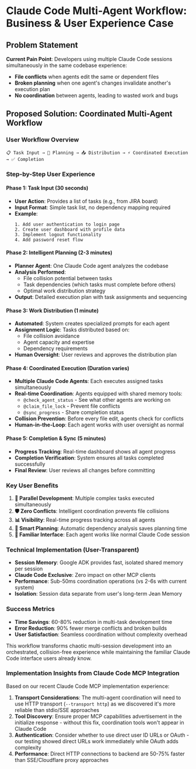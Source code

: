 # Claude Code Multi-Agent Workflow: Business & User Experience Case

## Problem Statement

**Current Pain Point**: Developers using multiple Claude Code sessions simultaneously in the same codebase experience:
- **File conflicts** when agents edit the same or dependent files
- **Broken planning** when one agent's changes invalidate another's execution plan  
- **No coordination** between agents, leading to wasted work and bugs

## Proposed Solution: Coordinated Multi-Agent Workflow

### User Workflow Overview

```
📋 Task Input → 🧠 Planning → 📤 Distribution → ⚡ Coordinated Execution → ✅ Completion
```

### Step-by-Step User Experience

#### **Phase 1: Task Input** (30 seconds)
- **User Action**: Provides a list of tasks (e.g., from JIRA board)
- **Input Format**: Simple task list, no dependency mapping required
- **Example**: 
  ```
  1. Add user authentication to login page
  2. Create user dashboard with profile data
  3. Implement logout functionality
  4. Add password reset flow
  ```

#### **Phase 2: Intelligent Planning** (2-3 minutes)
- **Planner Agent**: One Claude Code agent analyzes the codebase
- **Analysis Performed**:
  - File collision potential between tasks
  - Task dependencies (which tasks must complete before others)
  - Optimal work distribution strategy
- **Output**: Detailed execution plan with task assignments and sequencing

#### **Phase 3: Work Distribution** (1 minute)
- **Automated**: System creates specialized prompts for each agent
- **Assignment Logic**: Tasks distributed based on:
  - File collision avoidance
  - Agent capacity and expertise
  - Dependency requirements
- **Human Oversight**: User reviews and approves the distribution plan

#### **Phase 4: Coordinated Execution** (Duration varies)
- **Multiple Claude Code Agents**: Each executes assigned tasks simultaneously
- **Real-time Coordination**: Agents equipped with shared memory tools:
  - `@check_agent_status` - See what other agents are working on
  - `@claim_file_lock` - Prevent file conflicts  
  - `@sync_progress` - Share completion status
- **Collision Prevention**: Before every file edit, agents check for conflicts
- **Human-in-the-Loop**: Each agent works with user oversight as normal

#### **Phase 5: Completion & Sync** (5 minutes)
- **Progress Tracking**: Real-time dashboard shows all agent progress
- **Completion Verification**: System ensures all tasks completed successfully
- **Final Review**: User reviews all changes before committing

### Key User Benefits

1. **🚀 Parallel Development**: Multiple complex tasks executed simultaneously
2. **🛡️ Zero Conflicts**: Intelligent coordination prevents file collisions  
3. **📊 Visibility**: Real-time progress tracking across all agents
4. **🧠 Smart Planning**: Automatic dependency analysis saves planning time
5. **👥 Familiar Interface**: Each agent works like normal Claude Code session

### Technical Implementation (User-Transparent)

- **Session Memory**: Google ADK provides fast, isolated shared memory per session
- **Claude Code Exclusive**: Zero impact on other MCP clients
- **Performance**: Sub-50ms coordination operations (vs 2-6s with current system)
- **Isolation**: Session data separate from user's long-term Jean Memory

### Success Metrics

- **Time Savings**: 60-80% reduction in multi-task development time
- **Error Reduction**: 90% fewer merge conflicts and broken builds
- **User Satisfaction**: Seamless coordination without complexity overhead

This workflow transforms chaotic multi-session development into an orchestrated, collision-free experience while maintaining the familiar Claude Code interface users already know.

### Implementation Insights from Claude Code MCP Integration

Based on our recent Claude Code MCP implementation experience:

1. **Transport Considerations**: The multi-agent coordination will need to use HTTP transport (`--transport http`) as we discovered it's more reliable than stdio/SSE approaches
2. **Tool Discovery**: Ensure proper MCP capabilities advertisement in the initialize response - without this fix, coordination tools won't appear in Claude Code
3. **Authentication**: Consider whether to use direct user ID URLs or OAuth - our testing showed direct URLs work immediately while OAuth adds complexity
4. **Performance**: Direct HTTP connections to backend are 50-75% faster than SSE/Cloudflare proxy approaches